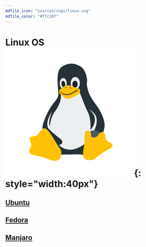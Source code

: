 ```yaml
---
mdfile_icon: "sources/svgs/linux.svg"
mdfile_color: "#ffc107"
---
```


# Linux OS ![](../sources/svgs/linux.svg){: style="width:40px"}


## [Ubuntu](./Ubuntu.md) 


## [Fedora](./Fedora.md)


## [Manjaro](./Manjaro.md)



